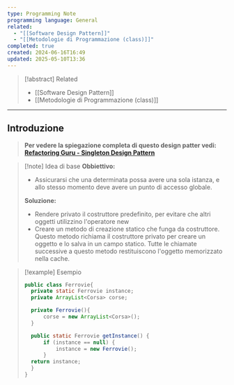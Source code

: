 ```yaml
---
type: Programming Note
programming language: General
related:
  - "[[Software Design Pattern]]"
  - "[[Metodologie di Programmazione (class)]]"
completed: true
created: 2024-06-16T16:49
updated: 2025-05-10T13:36
---
```

>[!abstract] Related
>- [[Software Design Pattern]]
>- [[Metodologie di Programmazione (class)]]

---
## Introduzione 

>**Per vedere la spiegazione completa di questo design patter vedi: [Refactoring Guru - Singleton Design Pattern](https://refactoring.guru/design-patterns/singleton)**

>[!note] Idea di base
>**Obbiettivo:** 
>- Assicurarsi che una determinata possa avere una sola istanza, e allo stesso momento deve avere un punto di accesso globale.
>
>**Soluzione:** 
>- Rendere privato il costruttore predefinito, per evitare che altri oggetti utilizzino l'operatore new
>- Creare un metodo di creazione statico che funga da costruttore. Questo metodo richiama il costruttore privato per creare un oggetto e lo salva in un campo statico. Tutte le chiamate successive a questo metodo restituiscono l'oggetto memorizzato nella cache.

>[!example] Esempio
>``` java
>public class Ferrovie{
>	private static Ferrovie instance;
>	private ArrayList<Corsa> corse;
>
>	private Ferrovie(){ 
>		corse = new ArrayList<Corsa>();
>	}
>
>	public static Ferrovie getInstance() { 
>		if (instance == null) {
>			instance = new Ferrovie();
>		}
>	return instance;
>	}
>}
>```

